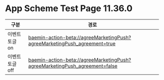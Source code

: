# App Scheme Test Page 11.36.0

<html>
  <head></head>
  <body>
    <table class="table table-striped">
    <thead>
    <tr>
        <th scope="col">구분</th>
        <th scope="col">경로</th>
    </tr>
    </thead>
    <tbody>
    <tr>
        <td>
            이벤트 토글 on
        </td>
        <td>
            <a class="baeminScheme" href="baemin-action-beta://agreeMarketingPush?agreeMarketingPush_agreement=true">
              baemin-action-beta://agreeMarketingPush?agreeMarketingPush_agreement=true
          </a>
        </td>
    </tr>
    <tr>
      <td>
          이벤트 토글 off
      </td>
      <td>
          <a class="baeminScheme" href="baemin-action-beta://agreeMarketingPush?agreeMarketingPush_agreement=false">
           baemin-action-beta://agreeMarketingPush?agreeMarketingPush_agreement=false
        </a>
      </td>
    </tr>
    </tbody>
